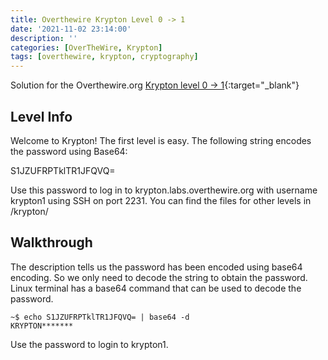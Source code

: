 ```yaml
---
title: Overthewire Krypton Level 0 -> 1
date: '2021-11-02 23:14:00'
description: ''
categories: [OverTheWire, Krypton]
tags: [overthewire, krypton, cryptography]
---
```


Solution for the Overthewire.org [Krypton level 0 -> 1](https://overthewire.org/wargames/krypton/krypton0.html){:target="\_blank"}

## Level Info  

Welcome to Krypton! The first level is easy. The following string encodes the password using Base64:  

S1JZUFRPTklTR1JFQVQ=  

Use this password to log in to krypton.labs.overthewire.org with username krypton1 using SSH on port 2231. You can find the files for other levels in /krypton/  

## Walkthrough

The description tells us the password has been encoded using base64 encoding. So we only need to decode the string to obtain the password. Linux terminal has a base64 command that can be used to decode the password.

```shell
~$ echo S1JZUFRPTklTR1JFQVQ= | base64 -d
KRYPTON*******
```

Use the password to login to krypton1.
